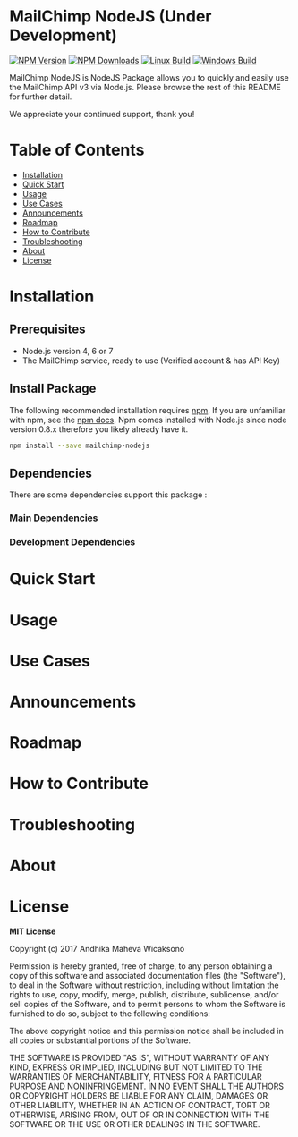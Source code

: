 # MailChimp NodeJS (Under Development)


[![NPM Version][npm-image]][npm-url]
[![NPM Downloads][downloads-image]][downloads-url]
[![Linux Build][build-image]][build-url]
[![Windows Build][appveyor-image]][appveyor-url]




MailChimp NodeJS is NodeJS Package allows you to quickly and easily use the MailChimp API v3 via Node.js.
Please browse the rest of this README for further detail.

We appreciate your continued support, thank you!

# Table of Contents

* [Installation](#installation)
* [Quick Start](#quick_start)
* [Usage](#usage)
* [Use Cases](#use_cases)
* [Announcements](#announcements)
* [Roadmap](#roadmap)
* [How to Contribute](#contribute)
* [Troubleshooting](#troubleshooting)
* [About](#about)
* [License](#license)

<a name="installation"></a>
# Installation

## Prerequisites
- Node.js version 4, 6 or 7
- The MailChimp service, ready to use (Verified account & has API Key)

## Install Package

The following recommended installation requires [npm](https://npmjs.org/). If you are unfamiliar with npm, see the [npm docs](https://npmjs.org/doc/). Npm comes installed with Node.js since node version 0.8.x therefore you likely already have it.

```bash
npm install --save mailchimp-nodejs
```

## Dependencies
There are some dependencies support this package :

### Main Dependencies

### Development Dependencies


<a name="quick_start"></a>
# Quick Start

<a name="usage"></a>
# Usage

<a name="use_cases"></a>
# Use Cases

<a name="announcements"></a>
# Announcements

<a name="roadmap"></a>
# Roadmap

<a name="contribute"></a>
# How to Contribute

<a name="troubleshooting"></a>
# Troubleshooting

<a name="about"></a>
# About

<a name="license"></a>
# License

**MIT License**

Copyright (c) 2017 Andhika Maheva Wicaksono

Permission is hereby granted, free of charge, to any person obtaining a copy
of this software and associated documentation files (the "Software"), to deal
in the Software without restriction, including without limitation the rights
to use, copy, modify, merge, publish, distribute, sublicense, and/or sell
copies of the Software, and to permit persons to whom the Software is
furnished to do so, subject to the following conditions:

The above copyright notice and this permission notice shall be included in all
copies or substantial portions of the Software.

THE SOFTWARE IS PROVIDED "AS IS", WITHOUT WARRANTY OF ANY KIND, EXPRESS OR
IMPLIED, INCLUDING BUT NOT LIMITED TO THE WARRANTIES OF MERCHANTABILITY,
FITNESS FOR A PARTICULAR PURPOSE AND NONINFRINGEMENT. IN NO EVENT SHALL THE
AUTHORS OR COPYRIGHT HOLDERS BE LIABLE FOR ANY CLAIM, DAMAGES OR OTHER
LIABILITY, WHETHER IN AN ACTION OF CONTRACT, TORT OR OTHERWISE, ARISING FROM,
OUT OF OR IN CONNECTION WITH THE SOFTWARE OR THE USE OR OTHER DEALINGS IN THE
SOFTWARE.

[build-image]: https://img.shields.io/travis/expressjs/express/master.svg?label=linux
[build-url]: https://travis-ci.org/andhikamaheva/mailchimp-nodejs
[npm-image]: https://badge.fury.io/js/mailchimp-nodejs.svg
[npm-url]: https://badge.fury.io/js/mailchimp-nodejs
[downloads-image]: https://img.shields.io/npm/dm/mailchimp-nodejs.svg
[downloads-url]: https://npmjs.org/package/express
[appveyor-image]: https://img.shields.io/appveyor/ci/andhikamaheva/mailchimp-nodejs/master.svg?label=windows
[appveyor-url]: https://ci.appveyor.com/project/andhikamaheva/mailchimp-nodejs
